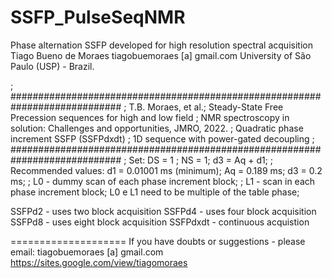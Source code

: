 # SSFP_PulseSeqNMR
Phase alternation SSFP developed for high resolution spectral acquisition
Tiago Bueno de Moraes
tiagobuemoraes [a] gmail.com
University of São Paulo (USP) - Brazil.

; ############################################################################
; T.B. Moraes, et al.; Steady-State Free Precession sequences for high and low field 
; NMR spectroscopy in solution: Challenges and opportunities, JMRO, 2022.
; Quadratic phase increment SSFP (SSFPdxdt)
; 1D sequence with power-gated decoupling
; ############################################################################
; Set:  DS = 1 ; NS = 1;  d3 = Aq + d1; 
; Recommended values: d1 = 0.01001 ms (minimum); Aq = 0.189 ms; d3 = 0.2 ms;
; L0 - dummy scan of each phase increment block; 
; L1 - scan in each phase increment block;  L0 e L1 need to be multiple of the table phase;

SSFPd2 - uses two block acquisition
SSFPd4 - uses four block acquisition
SSFPd8 - uses eight block acquisition
SSFPdxdt - continuous acquistion

====================
If you have doubts or suggestions - please email:  tiagobuemoraes [a] gmail.com
https://sites.google.com/view/tiagomoraes
